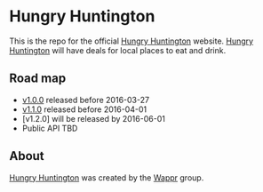 # Hungry Huntington

This is the repo for the official [Hungry Huntington] website. [Hungry Huntington]
will have deals for local places to eat and drink.

## Road map

* [v1.0.0] released before 2016-03-27
* [v1.1.0] released before 2016-04-01
* [v1.2.0] will be released by 2016-06-01
* Public API TBD

## About

[Hungry Huntington] was created by the [Wappr] group.

[Hungry Huntington]: https://hungryhuntington.com/
[Wappr]: https://wappr.co/
[v1.0.0]: https://github.com/wappr/hungry-huntington/milestones/v1.0.0
[v1.1.0]: https://github.com/wappr/hungry-huntington/milestones/v1.1.0
